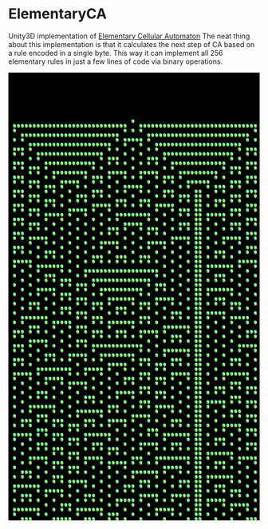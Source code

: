 # ElementaryCA
Unity3D implementation of [Elementary Cellular Automaton](https://en.wikipedia.org/wiki/Elementary_cellular_automaton)
The neat thing about this implementation is that it calculates the next step of CA based on a rule encoded in a single byte. 
This way it can implement all 256 elementary rules in just a few lines of code via binary operations.

![screnshot](https://github.com/Ystyr/ElementaryCA/blob/main/Capture.PNG)
